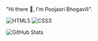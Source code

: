 "Hi there 👋, I'm Poojasri Bhogavlli".


![HTML5](https://img.shields.io/badge/-HTML5-E34F26?style=flat-square&logo=html5&logoColor=white)
![CSS3](https://img.shields.io/badge/-CSS3-1572B6?style=flat-square&logo=css3)

![GitHub Stats](https://github-readme-stats.vercel.app/api?username=poojasriBhogavalli&show_icons=true&theme=dark)


